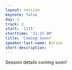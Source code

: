 ```yaml
---
layout: session
keynote: false
day: 1
track: 2
start: '1115'
starttime: '11:15 AM'
title: 'Coming Soon!'
speaker-last-name: Burson
short-description: ''
---
```


Session details coming soon!
